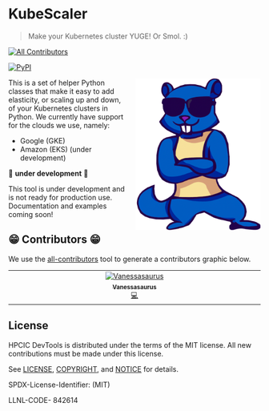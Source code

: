 # KubeScaler

> Make your Kubernetes cluster YUGE! Or Smol. :)

<!-- ALL-CONTRIBUTORS-BADGE:START - Do not remove or modify this section -->
[![All Contributors](https://img.shields.io/badge/all_contributors-1-orange.svg?style=flat-square)](#contributors-)
<!-- ALL-CONTRIBUTORS-BADGE:END -->
[![PyPI](https://img.shields.io/pypi/v/kubescaler)](https://pypi.org/project/kubescaler/)

<a target="_blank" rel="noopener noreferrer" href="https://github.com/converged-computing/kubescaler/blob/main/docs/assets/img/logo-transparent.png">
    <img align="right" style="width: 250px; float: right; padding-left: 20px;" src="https://github.com/converged-computing/kubescaler/raw/main/docs/assets/img/logo-transparent.png" alt="KubeScaler Logo">
</a>

This is a set of helper Python classes that make it easy to add elasticity, or scaling
up and down, of your Kubernetes clusters in Python. We currently have support for the clouds
we use, namely:

- Google (GKE)
- Amazon (EKS) (under development)

🚧️ **under development** 🚧️

This tool is under development and is not ready for production use. Documentation
and examples coming soon!

## 😁️ Contributors 😁️

We use the [all-contributors](https://github.com/all-contributors/all-contributors)
tool to generate a contributors graphic below.

<!-- ALL-CONTRIBUTORS-LIST:START - Do not remove or modify this section -->
<!-- prettier-ignore-start -->
<!-- markdownlint-disable -->
<table>
  <tbody>
    <tr>
      <td align="center" valign="top" width="14.28%"><a href="https://vsoch.github.io"><img src="https://avatars.githubusercontent.com/u/814322?v=4?s=100" width="100px;" alt="Vanessasaurus"/><br /><sub><b>Vanessasaurus</b></sub></a><br /><a href="https://github.com/converged-computing/kubescaler/commits?author=vsoch" title="Code">💻</a></td>
    </tr>
  </tbody>
</table>

<!-- markdownlint-restore -->
<!-- prettier-ignore-end -->

<!-- ALL-CONTRIBUTORS-LIST:END -->

## License

HPCIC DevTools is distributed under the terms of the MIT license.
All new contributions must be made under this license.

See [LICENSE](https://github.com/converged-computing/kubescaler/blob/main/LICENSE),
[COPYRIGHT](https://github.com/converged-computing/kubescaler/blob/main/COPYRIGHT), and
[NOTICE](https://github.com/converged-computing/kubescaler/blob/main/NOTICE) for details.

SPDX-License-Identifier: (MIT)

LLNL-CODE- 842614
